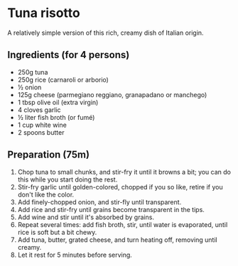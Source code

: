 # Tuna risotto

A relatively simple version of this rich, creamy dish of Italian origin.

## Ingredients (for 4 persons)

* 250g tuna
* 250g rice (carnaroli or arborio)
* ½ onion
* 125g cheese (parmegiano reggiano, granapadano or manchego)
* 1 tbsp olive oil (extra virgin)
* 4 cloves garlic
* ½ liter fish broth (or fumé)
* 1 cup white wine
* 2 spoons butter

## Preparation (75m)

1. Chop tuna to small chunks, and stir-fry it until it browns a bit; you can do this while you start doing the rest.
1. Stir-fry garlic until golden-colored, chopped if you so like, retire if you don't like the color.
2. Add finely-chopped onion, and stir-fly until transparent.
3. Add rice and stir-fry until grains become transparent in the tips.
4. Add wine and stir until it's absorbed by grains.
5. Repeat several times: add fish broth, stir, until water is evaporated, until rice is soft but a bit chewy.
6. Add tuna, butter, grated cheese, and turn heating off, removing until creamy.
5. Let it rest for 5 minutes before serving.
